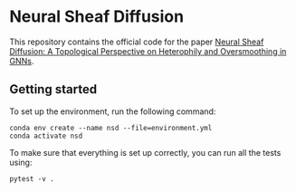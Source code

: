 # Neural Sheaf Diffusion

This repository contains the official code for the paper 
[Neural Sheaf Diffusion: A Topological Perspective on Heterophily and Oversmoothing in GNNs](https://arxiv.org/abs/2202.04579).

## Getting started

To set up the environment, run the following command:

```commandline
conda env create --name nsd --file=environment.yml
conda activate nsd
```

To make sure that everything is set up correctly, you can run all the tests using:
```commandline
pytest -v .
```